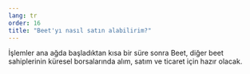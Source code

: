 ```yaml
---
lang: tr
order: 16
title: "Beet'yı nasıl satın alabilirim?"
---
```

İşlemler ana ağda başladıktan kısa bir süre sonra Beet, diğer beet sahiplerinin küresel borsalarında alım, satım ve ticaret için hazır olacak.
